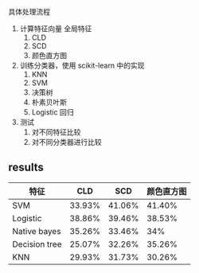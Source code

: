 具体处理流程
1. 计算特征向量
	全局特征
	1. CLD 
	2. SCD
	3. 颜色直方图
2. 训练分类器，使用 scikit-learn 中的实现
	1. KNN
	2. SVM
	3. 决策树
	4. 朴素贝叶斯
	5. Logistic 回归
3. 测试
	1. 对不同特征比较
	2. 对不同分类器进行比较

## results

| 特征 | CLD | SCD | 颜色直方图 |
| --- | --- | --- | --- |
| SVM | 33.93% | 41.06% | 41.40% |
| Logistic | 38.86% | 39.46% | 38.53% |
| Native bayes | 35.26% | 33.46% | 34% |
| Decision tree | 25.07% | 32.26% | 35.26% |
| KNN | 29.93% | 31.73% | 30.26% | 

